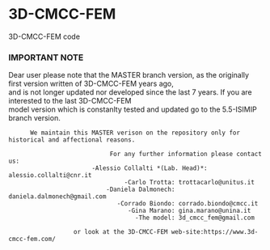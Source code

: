 # 3D-CMCC-FEM
3D-CMCC-FEM code 


###                                            **IMPORTANT NOTE** 
                                            
                                             
  Dear user please note that the MASTER branch version, as the originally first version written of 3D-CMCC-FEM years ago,  
     and is not longer updated nor developed since the last 7 years. If you are interested to the last 3D-CMCC-FEM  
               model version which is constanlty tested and updated go to the 5.5-ISIMIP branch version.
 
          We maintain this MASTER verison on the repository only for historical and affectional reasons.
    
                                For any further information please contact us:  
                           -Alessio Collalti *(Lab. Head)*: alessio.collalti@cnr.it  
                                    -Carlo Trotta: trottacarlo@unitus.it  
                               -Daniela Dalmonech: daniela.dalmonech@gmail.com  
                                  -Corrado Biondo: corrado.biondo@cmcc.it  
                                     -Gina Marano: gina.marano@unina.it
                                       -The model: 3d_cmcc_fem@gmail.com

                      or look at the 3D-CMCC-FEM web-site:https://www.3d-cmcc-fem.com/



                                             
